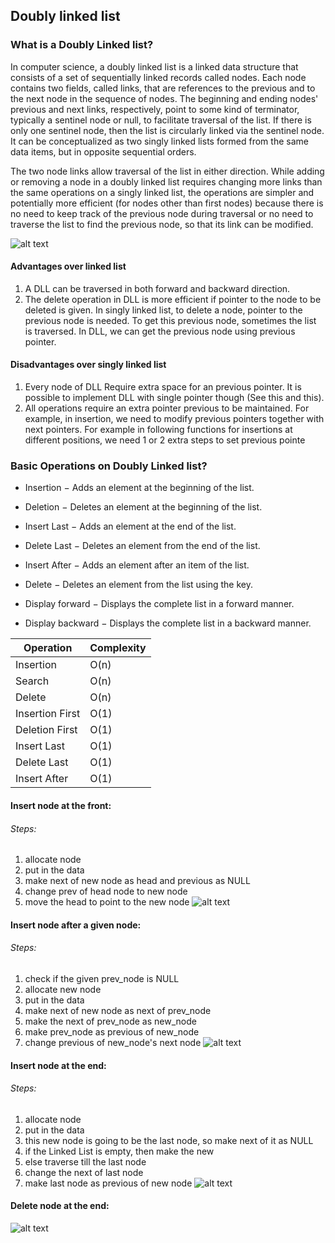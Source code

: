## Doubly linked list

### What is a Doubly Linked list?

In computer science, a doubly linked list is a linked data structure that consists of a set of sequentially linked records called nodes. Each node contains two fields, called links, that are references to the previous and to the next node in the sequence of nodes. The beginning and ending nodes' previous and next links, respectively, point to some kind of terminator, typically a sentinel node or null, to facilitate traversal of the list. If there is only one sentinel node, then the list is circularly linked via the sentinel node. It can be conceptualized as two singly linked lists formed from the same data items, but in opposite sequential orders.

The two node links allow traversal of the list in either direction. While adding or removing a node in a doubly linked list requires changing more links than the same operations on a singly linked list, the operations are simpler and potentially more efficient (for nodes other than first nodes) because there is no need to keep track of the previous node during traversal or no need to traverse the list to find the previous node, so that its link can be modified.

![alt text][logo]

[logo]: https://www.tutorialspoint.com/data_structures_algorithms/images/doubly_linked_list.jpg


#### Advantages over linked list
1) A DLL can be traversed in both forward and backward direction.
2) The delete operation in DLL is more efficient if pointer to the node to be deleted is given.
In singly linked list, to delete a node, pointer to the previous node is needed. To get this previous node, sometimes the list is traversed. In DLL, we can get the previous node using previous pointer.
#### Disadvantages over singly linked list
1) Every node of DLL Require extra space for an previous pointer. It is possible to implement DLL with single pointer though (See this and this).
2) All operations require an extra pointer previous to be maintained. For example, in insertion, we need to modify previous pointers together with next pointers. For example in following functions for insertions at different positions, we need 1 or 2 extra steps to set previous pointe
### Basic Operations on Doubly Linked list?

  *  Insertion − Adds an element at the beginning of the list.

  *  Deletion − Deletes an element at the beginning of the list.

  *  Insert Last − Adds an element at the end of the list.

  *  Delete Last − Deletes an element from the end of the list.

  *  Insert After − Adds an element after an item of the list.

  *  Delete − Deletes an element from the list using the key.

  *  Display forward − Displays the complete list in a forward manner.

  *  Display backward − Displays the complete list in a backward manner.


| Operation | Complexity |
| --------- | -----------|
|Insertion| O(n)|
|Search| O(n)|
|Delete| O(n)|
|Insertion First| O(1)|
|Deletion First| O(1)|
|Insert Last| O(1)|
|Delete Last| O(1)|
|Insert After| O(1)|


#### Insert node at the front:
###### Steps:
1. allocate node
2. put in the data
3. make next of new node as head and previous as NULL
4. change prev of head node to new node
5. move the head to point to the new node
![alt text][inode]

[inode]: http://www.geeksforgeeks.org/wp-content/uploads/gq/2014/03/DLL_add_front1.png

#### Insert node after a given node:
###### Steps:
1. check if the given prev_node is NULL
2. allocate new node
3. put in the data 
4. make next of new node as next of prev_node
5. make the next of prev_node as new_node
6. make prev_node as previous of new_node
7. change previous of new_node's next node
![alt text][gnode]

[gnode]: http://www.geeksforgeeks.org/wp-content/uploads/gq/2014/03/DLL_add_middle1.png


#### Insert node  at the end:
###### Steps:
1. allocate node
2. put in the data
3. this new node is going to be the last node, so make next of it as NULL
4. if the Linked List is empty, then make the new
5. else traverse till the last node
6. change the next of last node
7. make last node as previous of new node
![alt text][enode]

[enode]: http://www.geeksforgeeks.org/wp-content/uploads/gq/2014/03/DLL_add_end1.png

#### Delete node  at the end:
![alt text][del]

[del]: http://pages.cs.wisc.edu/~vernon/cs367/notes/LINKED-LIST-FIGURES/removenode-dbl.gif